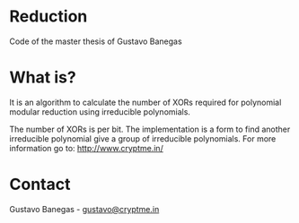 # Reduction

Code of the master thesis of Gustavo Banegas

# What is? 
It is an algorithm to calculate the number of XORs required for polynomial modular reduction using irreducible polynomials. 

The number of XORs is per bit. The implementation is a form to find another irreducible polynomial give a group of irreducible polynomials. 
For more information go to:
http://www.cryptme.in/

# Contact
Gustavo Banegas - gustavo@cryptme.in
